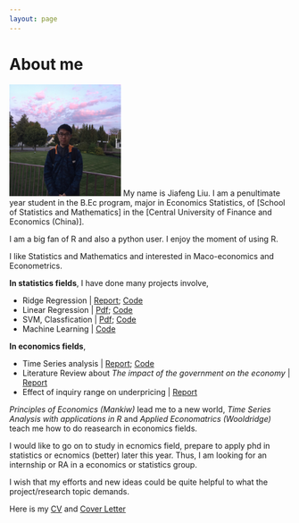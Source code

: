 ```yaml
---
layout: page
---
```


# About me

<img src="/images/Jiafeng2.JPG" class="floatpic" width="200" height="200">
My name is Jiafeng Liu.  I am a penultimate year student in the B.Ec program, major in Economics Statistics, of [School of Statistics and Mathematics] in the [Central University of Finance and Economics (China)].

I am a big fan of R and also a python user. I enjoy the moment of using R.  

I like Statistics and Mathematics and interested in Maco-economics and Econometrics.

**In statistics fields**, I have done many projects involve,

  - Ridge Regression | [Report](https://Jiafengliu.me); [Code](https://Jiafengliu.me)
  - Linear Regression | [Pdf](https://Jiafengliu.me); [Code](https://Jiafengliu.me)
  - SVM, Classfication | [Pdf](https://Jiafengliu.me); [Code](https://Jiafengliu.me)
  - Machine Learning | [Code](https://Jiafengliu.me)

**In economics fields**, 
 
  - Time Series analysis | [Report](https://Jiafengliu.me); [Code](https://Jiafengliu.me)
  - Literature Review about *The impact of the government on the economy* | [Report](https://Jiafengliu.me)
  - Effect of inquiry range on underpricing | [Report](https://Jiafengliu.me)

*Principles of Economics (Mankiw)* lead me to a new world, *Time Series Analysis with applications in R* and *Applied Economatrics (Wooldridge)* teach me how to do reasearch in economics fields.

I would like to go on to study in ecnomics field, prepare to apply phd in statistics or ecnomics (better) later this year. Thus, I am looking for an internship or RA in a economics or statistics group.

I wish that my efforts and new ideas could be quite helpful to what the project/research topic demands.

Here is my [CV] and [Cover Letter]


[School of Statistics and Mathematics]:https://www.cufe.edu.cn/
[Central University of Finance and Economics (China)]:https://sam.cufe.edu.cn/
[CV]:https://sam.cufe.edu.cn/
[Cover letter]:https://sam.cufe.edu.cn/


